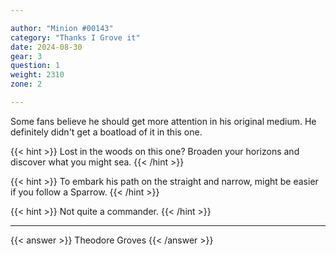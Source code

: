 ```yaml
---

author: "Minion #00143"
category: "Thanks I Grove it"
date: 2024-08-30
gear: 3
question: 1
weight: 2310
zone: 2

---
```


Some fans believe he should get more attention in his original medium. He definitely didn't get a boatload of it in this one.

{{< hint >}} Lost in the woods on this one? Broaden your horizons and discover what you might sea. {{< /hint >}}

{{< hint >}} To embark his path on the straight and narrow, might be easier if you follow a Sparrow. {{< /hint >}}

{{< hint >}} Not quite a commander. {{< /hint >}}

---

{{< answer >}} Theodore Groves {{< /answer >}}

